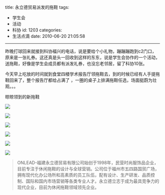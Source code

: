 title: 永立德贸易派发的拖鞋
tags:
  - 学生会
  - 活动
  - 科协
id: 1203
categories:
  - 生活点滴
date: 2010-06-20 21:05:58
---

昨晚打球回来就接到科协福兴的电话，说是要给个小礼物，蹦蹦蹦跑到c2门口，原来是一张礼券。这还真是头一回收到这样的东东，说是学生会协作的一个活动，送拖鞋，好像是学生会成员都有派发礼券，也没忘老邻居，留了科协10张。

今天早上吃放的时间就到食堂四楼学术报告厅领拖鞋去，到的时候已经有人手提拖鞋回来了，整个报告厅都给占满了 ，一圈的桌子上排满拖鞋任选，场面挺蔚为壮观。。。

晾晾领到的新拖鞋

![](http://a.kainy.cn/201006/job.kainy.cn/%E6%8B%96%E9%9E%8B%20%E7%A4%BC%E5%93%81%E5%88%B8%E6%AD%A3%E9%9D%A2.jpg)<!--more-->

![](http://a.kainy.cn/201006/job.kainy.cn/%E6%8B%96%E9%9E%8B%20%E7%A4%BC%E5%93%81%E5%88%B8%E8%83%8C%E9%9D%A2.jpg)

![](http://a.kainy.cn/201006/job.kainy.cn/onlead%20%E6%8B%96%E9%9E%8B.jpg)

![](http://a.kainy.cn/201006/job.kainy.cn/onlead%20%E6%8B%96%E9%9E%8B1.jpg)

![](http://a.kainy.cn/201006/job.kainy.cn/onlead%20%E6%8B%96%E9%9E%8B2.jpg)

![](http://a.kainy.cn/201006/job.kainy.cn/onlead%20%E6%8B%96%E9%9E%8B3.jpg)

> ONLEAD-福建永立德贸易有限公司始创于1998年，民营时尚服饰品企业，目前专注于休闲拖鞋的设计与全球营销。公司位于福州市五四路国贸广场，拥有现代化办公场所和高素质的员工队伍，配有设计、生产研发、品质控制、国际和国内市场营销等各类专业人才。永立德立志于成为最具竞争力的现代企业，目前为休闲拖鞋领域领先企业。